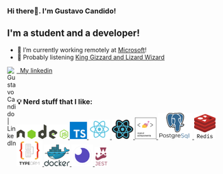 ### Hi there👋. I'm Gustavo Candido!

## I'm a student and a developer!

- 🔭 I’m currently working remotely at [Microsoft](https://www.microsoft.com/en-us/about)!
- 🎸 Probably listening [King Gizzard and Lizard Wizard](https://www.youtube.com/watch?v=K14JkFfWUzc)

[<img align="left" alt="Gustavo Candido | LinkedIn" width="22px" src="https://cdn-icons-png.flaticon.com/512/174/174857.png" /> &nbsp; My linkedin](https://www.linkedin.com/in/gustavo-candido-5b0b60134/)

<br />

### 💡️ Nerd stuff that I like:

<div>
   <a href="https://nodejs.org/en/">
      <img src="https://raw.githubusercontent.com/gustavo-candido/GoBarber/master/.github/techs/nodeJS.png" width="120"/>
   </a>
   <a href="https://www.typescriptlang.org/">
      <img src="https://raw.githubusercontent.com/gustavo-candido/GoBarber/master/.github/techs/typescript.png" width="40"/>
   </a>
   <a href="https://pt-br.reactjs.org/">
      <img src="https://raw.githubusercontent.com/gustavo-candido/GoBarber/master/.github/techs/reactJS.png" width="50"/>
   </a>
   <a href="https://reactnative.dev/">
      <img src="https://raw.githubusercontent.com/gustavo-candido/GoBarber/master/.github/techs/react-native.png" width="50"/>
   </a>
   <a href="https://styled-components.com/">
      <img src="https://raw.githubusercontent.com/gustavo-candido/GoBarber/master/.github/techs/styled-components.png" width="50"/>
   </a>
   <a href="https://www.postgresql.org/">
      <img src="https://raw.githubusercontent.com/gustavo-candido/GoBarber/master/.github/techs/postgreSQL.png" width="80"/>
   </a>
   <a href="https://redis.io/">
      <img src="https://raw.githubusercontent.com/gustavo-candido/GoBarber/master/.github/techs/redis.png" width="50"/>
   </a>
   <a href="https://typeorm.io/#/">
      <img src="https://raw.githubusercontent.com/gustavo-candido/GoBarber/master/.github/techs/typeorm.png" width="60"/>
   </a>
   <a href="https://www.docker.com/">
      <img src="https://raw.githubusercontent.com/gustavo-candido/GoBarber/master/.github/techs/docker.png" width="60"/>
   </a>
   <a href="https://insomnia.rest/download/">
      <img src="https://raw.githubusercontent.com/gustavo-candido/GoBarber/master/.github/techs/insomnia.png" width="50"/>
   </a>
   <a href="https://jestjs.io/">
      <img src="https://raw.githubusercontent.com/gustavo-candido/GoBarber/master/.github/techs/jest.png" width="30"/>
   </a>
</div>

<br />
